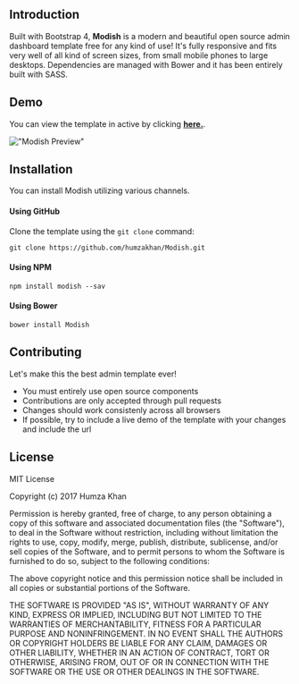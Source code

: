 ## Introduction
Built with Bootstrap 4, **Modish** is a modern and beautiful open source admin dashboard template free for any kind of use! It's fully responsive and fits very well of all kind of screen sizes, from small mobile phones to large desktops. Dependencies are managed with Bower and it has been entirely built with SASS. 

## Demo 
You can view the template in active by clicking **[here.](https://humzakhan.net/demo/modish)**.

!["Modish Preview"](http://i.imgur.com/dCxRnXy.jpg)

## Installation
You can install Modish utilizing various channels.

#### Using GitHub
Clone the template using the `git clone` command:
```
git clone https://github.com/humzakhan/Modish.git
```

#### Using NPM
```
npm install modish --sav
```

#### Using Bower
```
bower install Modish
```

## Contributing

Let's make this the best admin template ever!

- You must entirely use open source components
- Contributions are only accepted through pull requests
- Changes should work consistenly across all browsers
- If possible, try to include a live demo of the template with your changes and include the url

## License

MIT License

Copyright (c) 2017 Humza Khan

Permission is hereby granted, free of charge, to any person obtaining a copy
of this software and associated documentation files (the "Software"), to deal
in the Software without restriction, including without limitation the rights
to use, copy, modify, merge, publish, distribute, sublicense, and/or sell
copies of the Software, and to permit persons to whom the Software is
furnished to do so, subject to the following conditions:

The above copyright notice and this permission notice shall be included in all
copies or substantial portions of the Software.

THE SOFTWARE IS PROVIDED "AS IS", WITHOUT WARRANTY OF ANY KIND, EXPRESS OR
IMPLIED, INCLUDING BUT NOT LIMITED TO THE WARRANTIES OF MERCHANTABILITY,
FITNESS FOR A PARTICULAR PURPOSE AND NONINFRINGEMENT. IN NO EVENT SHALL THE
AUTHORS OR COPYRIGHT HOLDERS BE LIABLE FOR ANY CLAIM, DAMAGES OR OTHER
LIABILITY, WHETHER IN AN ACTION OF CONTRACT, TORT OR OTHERWISE, ARISING FROM,
OUT OF OR IN CONNECTION WITH THE SOFTWARE OR THE USE OR OTHER DEALINGS IN THE
SOFTWARE.

